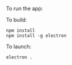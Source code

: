 To run the app:

To build:

```
npm install
npm install -g electron
```

To launch:
```
electron .
```

